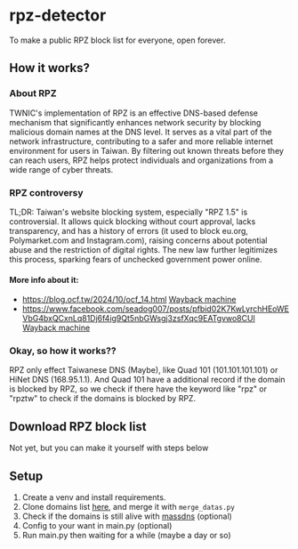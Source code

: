 # rpz-detector
To make a public RPZ block list for everyone, open forever.  
## How it works?
### About RPZ
TWNIC's implementation of RPZ is an effective DNS-based defense mechanism that significantly enhances network security by blocking malicious domain names at the DNS level. It serves as a vital part of the network infrastructure, contributing to a safer and more reliable internet environment for users in Taiwan. By filtering out known threats before they can reach users, RPZ helps protect individuals and organizations from a wide range of cyber threats.
### RPZ controversy
TL;DR: Taiwan's website blocking system, especially "RPZ 1.5" is controversial. It allows quick blocking without court approval, lacks transparency, and has a history of errors (it used to block eu.org, Polymarket.com and Instagram.com), raising concerns about potential abuse and the restriction of digital rights. The new law further legitimizes this process, sparking fears of unchecked government power online.
#### More info about it:
- <https://blog.ocf.tw/2024/10/ocf_14.html> [Wayback machine](https://web.archive.org/web/2/https://blog.ocf.tw/2024/10/ocf_14.html)
- <https://www.facebook.com/seadog007/posts/pfbid02K7KwLyrchHEoWEVbG4bxQCxnLq81Dj6f4ig9Qt5nbGWsgj3zsfXqc9EATgvwo8CUl> [Wayback machine](https://web.archive.org/web/20230607001325/https://www.facebook.com/seadog007/posts/pfbid02K7KwLyrchHEoWEVbG4bxQCxnLq81Dj6f4ig9Qt5nbGWsgj3zsfXqc9EATgvwo8CUl)
### Okay, so how it works??
RPZ only effect Taiwanese DNS (Maybe), like Quad 101 (101.101.101.101) or HiNet DNS (168.95.1.1). And Quad 101 have a additional record if the domain is blocked by RPZ, so we check if there have the keyword like "rpz" or "rpztw" to check if the domains is blocked by RPZ.
## Download RPZ block list
Not yet, but you can make it yourself with steps below
## Setup
1. Create a venv and install requirements.
2. Clone domains list [here](https://github.com/tb0hdan/domains), and merge it with `merge_datas.py` 
3. Check if the domains is still alive with [massdns](https://github.com/blechschmidt/massdns) (optional)
4. Config to your want in main.py (optional)
5. Run main.py then waiting for a while (maybe a day or so)